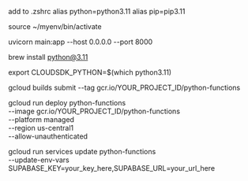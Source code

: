 add to .zshrc
alias python=python3.11
alias pip=pip3.11

source ~/myenv/bin/activate

uvicorn main:app --host 0.0.0.0 --port 8000

brew install python@3.11

export CLOUDSDK_PYTHON=$(which python3.11)


gcloud builds submit --tag gcr.io/YOUR_PROJECT_ID/python-functions

gcloud run deploy python-functions \
  --image gcr.io/YOUR_PROJECT_ID/python-functions \
  --platform managed \
  --region us-central1 \
  --allow-unauthenticated

gcloud run services update python-functions \
  --update-env-vars SUPABASE_KEY=your_key_here,SUPABASE_URL=your_url_here
